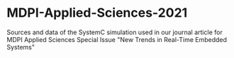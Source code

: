 # MDPI-Applied-Sciences-2021
Sources and data of the SystemC simulation used in our journal article for MDPI Applied Sciences Special Issue "New Trends in Real-Time Embedded Systems"
